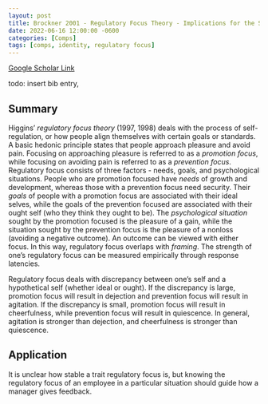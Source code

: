 ```yaml
---
layout: post
title: Brockner 2001 - Regulatory Focus Theory - Implications for the Study of Emotions at Work
date: 2022-06-16 12:00:00 -0600
categories: [Comps]
tags: [comps, identity, regulatory focus]
---
```

[Google Scholar Link](https://scholar.google.com/scholar?hl=en&as_sdt=0%2C45&q=Regulatory+focus+theory%3A+Implications+for+the+study+of+emotions+at+work&btnG=)

todo: insert bib entry,

## Summary
Higgins’ _regulatory focus theory_ (1997, 1998) deals with the process of self-regulation, or how people align themselves with certain goals or standards.  A basic hedonic principle states that people approach pleasure and avoid pain.  Focusing on approaching pleasure is referred to as a _promotion focus_, while focusing on avoiding pain is referred to as a _prevention focus_.  Regulatory focus consists of three factors - needs, goals, and psychological situations.  People who are promotion focused have _needs_  of growth and development, whereas those with a prevention focus need security.  Their _goals_ of people with a promotion focus are associated with their ideal selves, while the goals of the prevention focused are associated with their ought self (who they think they ought to be).  The _psychological situation_ sought by the promotion focused is the pleasure of a gain, while the situation sought by the prevention focus is the pleasure of a nonloss (avoiding a negative outcome).  An outcome can be viewed with either focus.  In this way, regulatory focus overlaps with _framing_.  The strength of one’s regulatory focus can be measured empirically through response latencies.  

Regulatory focus deals with discrepancy between one’s self and a hypothetical self (whether ideal or ought).  If the discrepancy is large, promotion focus will result in dejection and prevention focus will result in agitation.  If the discrepancy is small, promotion focus will result in cheerfulness, while prevention focus will result in quiescence.  In general, agitation is stronger than dejection, and cheerfulness is stronger than quiescence.

## Application
It is unclear how stable a trait regulatory focus is, but knowing the regulatory focus of an employee in a particular situation should guide how a manager gives feedback.
